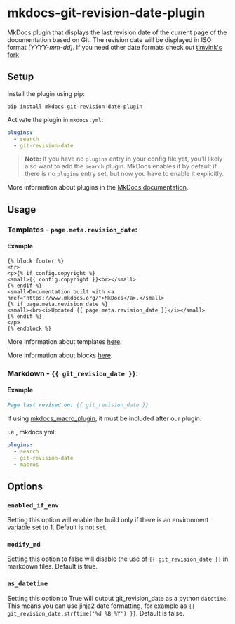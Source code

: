 # mkdocs-git-revision-date-plugin

MkDocs plugin that displays the last revision date of the current page of the documentation based on Git. The revision date will be displayed in ISO format *(YYYY-mm-dd)*. If you need other date formats check out [timvink's fork][mkdocs-git-revision-date-localized-plugin]

## Setup
Install the plugin using pip:

`pip install mkdocs-git-revision-date-plugin`

Activate the plugin in `mkdocs.yml`:
```yaml
plugins:
  - search
  - git-revision-date
```

> **Note:** If you have no `plugins` entry in your config file yet, you'll likely also want to add the `search` plugin. MkDocs enables it by default if there is no `plugins` entry set, but now you have to enable it explicitly.

More information about plugins in the [MkDocs documentation][mkdocs-plugins].

## Usage

### Templates - `page.meta.revision_date`:
#### Example
```django hljs
{% block footer %}
<hr>
<p>{% if config.copyright %}
<small>{{ config.copyright }}<br></small>
{% endif %}
<small>Documentation built with <a href="https://www.mkdocs.org/">MkDocs</a>.</small>
{% if page.meta.revision_date %}
<small><br><i>Updated {{ page.meta.revision_date }}</i></small>
{% endif %}
</p>
{% endblock %}
```
More information about templates [here][mkdocs-template].

More information about blocks [here][mkdocs-block].

### Markdown - `{{ git_revision_date }}`:
#### Example
```md
Page last revised on: {{ git_revision_date }}
```
If using [mkdocs_macro_plugin][mkdocs-macro], it must be included after our plugin.

i.e., mkdocs.yml:
```yaml
plugins:
  - search
  - git-revision-date
  - macros
```


[mkdocs-plugins]: https://www.mkdocs.org/user-guide/plugins/
[mkdocs-template]: https://www.mkdocs.org/user-guide/custom-themes/#template-variables
[mkdocs-block]: https://www.mkdocs.org/user-guide/styling-your-docs/#overriding-template-blocks
[mkdocs-macro]: https://github.com/fralau/mkdocs_macros_plugin
[mkdocs-git-revision-date-localized-plugin]: https://github.com/timvink/mkdocs-git-revision-date-localized-plugin

## Options

### `enabled_if_env`

Setting this option will enable the build only if there is an environment variable set to 1. Default is not set.

### `modify_md`

Setting this option to false will disable the use of `{{ git_revision_date }}` in markdown files. Default is true.

### `as_datetime`

Setting this option to True will output git_revision_date as a python `datetime`. This means you can use jinja2 date formatting, for example as `{{ git_revision_date.strftime('%d %B %Y') }}`. Default is false.
